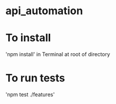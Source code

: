 # api_automation

# To install 

'npm install' in Terminal at root of directory

# To run tests 

'npm test ./features' 

